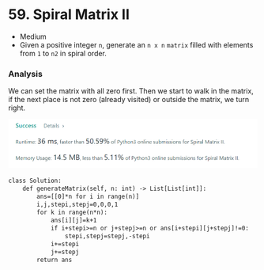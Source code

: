 # 59. Spiral Matrix II

* Medium
* Given a positive integer `n`, generate an `n x n` `matrix` filled with elements from `1` to `n2` in spiral order.

### Analysis&#x20;

We can set the matrix with all zero first. Then we start to walk in the matrix, if the next place is not zero (already visited) or outside the matrix, we turn right.&#x20;

![](<../.gitbook/assets/image (17) (1) (1) (1) (1).png>)

```
class Solution:
    def generateMatrix(self, n: int) -> List[List[int]]:
        ans=[[0]*n for i in range(n)]
        i,j,stepi,stepj=0,0,0,1
        for k in range(n*n):
            ans[i][j]=k+1
            if i+stepi>=n or j+stepj>=n or ans[i+stepi][j+stepj]!=0:
                stepi,stepj=stepj,-stepi
            i+=stepi
            j+=stepj
        return ans
```
